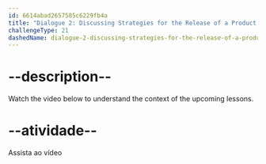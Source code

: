 ```yaml
---
id: 6614abad2657585c6229fb4a
title: "Dialogue 2: Discussing Strategies for the Release of a Product at a Conference Call"
challengeType: 21
dashedName: dialogue-2-discussing-strategies-for-the-release-of-a-product-at-a-conference-call
---
```


# --description--

Watch the video below to understand the context of the upcoming lessons.

# --atividade--

Assista ao vídeo
